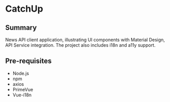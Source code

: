 # CatchUp

## Summary

News API client application, illustrating UI components with Material Design, API Service integration. The project also includes i18n and a11y support.

## Pre-requisites

- Node.js
- npm
- axios
- PrimeVue
- Vue-i18n

